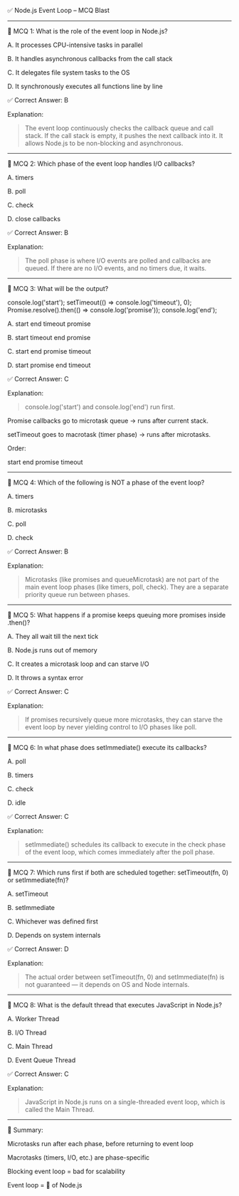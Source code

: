 ✅ Node.js Event Loop – MCQ Blast


---

🧠 MCQ 1: What is the role of the event loop in Node.js?

A. It processes CPU-intensive tasks in parallel

B. It handles asynchronous callbacks from the call stack

C. It delegates file system tasks to the OS

D. It synchronously executes all functions line by line

✅ Correct Answer: B

Explanation:

> The event loop continuously checks the callback queue and call stack. If the call stack is empty, it pushes the next callback into it. It allows Node.js to be non-blocking and asynchronous.




---

🧠 MCQ 2: Which phase of the event loop handles I/O callbacks?

A. timers

B. poll

C. check

D. close callbacks

✅ Correct Answer: B

Explanation:

> The poll phase is where I/O events are polled and callbacks are queued. If there are no I/O events, and no timers due, it waits.




---

🧠 MCQ 3: What will be the output?

console.log('start');
setTimeout(() => console.log('timeout'), 0);
Promise.resolve().then(() => console.log('promise'));
console.log('end');

A. start end timeout promise

B. start timeout end promise

C. start end promise timeout

D. start promise end timeout

✅ Correct Answer: C

Explanation:

> console.log('start') and console.log('end') run first.

Promise callbacks go to microtask queue → runs after current stack.

setTimeout goes to macrotask (timer phase) → runs after microtasks.




Order:

start
end
promise
timeout


---

🧠 MCQ 4: Which of the following is NOT a phase of the event loop?

A. timers

B. microtasks

C. poll

D. check

✅ Correct Answer: B

Explanation:

> Microtasks (like promises and queueMicrotask) are not part of the main event loop phases (like timers, poll, check). They are a separate priority queue run between phases.




---

🧠 MCQ 5: What happens if a promise keeps queuing more promises inside .then()?

A. They all wait till the next tick

B. Node.js runs out of memory

C. It creates a microtask loop and can starve I/O

D. It throws a syntax error

✅ Correct Answer: C

Explanation:

> If promises recursively queue more microtasks, they can starve the event loop by never yielding control to I/O phases like poll.




---

🧠 MCQ 6: In what phase does setImmediate() execute its callbacks?

A. poll

B. timers

C. check

D. idle

✅ Correct Answer: C

Explanation:

> setImmediate() schedules its callback to execute in the check phase of the event loop, which comes immediately after the poll phase.




---

🧠 MCQ 7: Which runs first if both are scheduled together: setTimeout(fn, 0) or setImmediate(fn)?

A. setTimeout

B. setImmediate

C. Whichever was defined first

D. Depends on system internals

✅ Correct Answer: D

Explanation:

> The actual order between setTimeout(fn, 0) and setImmediate(fn) is not guaranteed — it depends on OS and Node internals.




---

🧠 MCQ 8: What is the default thread that executes JavaScript in Node.js?

A. Worker Thread

B. I/O Thread

C. Main Thread

D. Event Queue Thread

✅ Correct Answer: C

Explanation:

> JavaScript in Node.js runs on a single-threaded event loop, which is called the Main Thread.




---

📌 Summary:

Microtasks run after each phase, before returning to event loop

Macrotasks (timers, I/O, etc.) are phase-specific

Blocking event loop = bad for scalability

Event loop = 🧠 of Node.js


